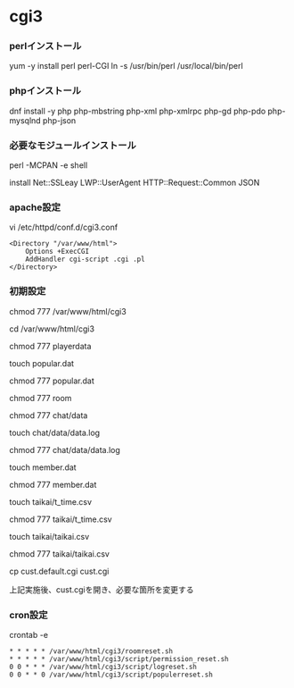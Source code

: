 # cgi3

### perlインストール
yum -y install perl perl-CGI
ln -s /usr/bin/perl /usr/local/bin/perl

### phpインストール
dnf install -y php php-mbstring php-xml php-xmlrpc php-gd php-pdo php-mysqlnd php-json

### 必要なモジュールインストール
perl -MCPAN -e shell

install Net::SSLeay LWP::UserAgent HTTP::Request::Common JSON

### apache設定
vi /etc/httpd/conf.d/cgi3.conf

```
<Directory "/var/www/html">
    Options +ExecCGI
    AddHandler cgi-script .cgi .pl
</Directory>
```

### 初期設定
chmod 777 /var/www/html/cgi3

cd /var/www/html/cgi3

chmod 777 playerdata

touch popular.dat

chmod 777 popular.dat

chmod 777 room

chmod 777 chat/data

touch chat/data/data.log

chmod 777 chat/data/data.log

touch member.dat

chmod 777 member.dat

touch taikai/t_time.csv

chmod 777 taikai/t_time.csv

touch taikai/taikai.csv

chmod 777 taikai/taikai.csv

cp cust.default.cgi cust.cgi

上記実施後、cust.cgiを開き、必要な箇所を変更する

### cron設定
crontab -e

```
* * * * * /var/www/html/cgi3/roomreset.sh
* * * * * /var/www/html/cgi3/script/permission_reset.sh
0 0 * * * /var/www/html/cgi3/script/logreset.sh
0 0 * * 0 /var/www/html/cgi3/script/populerreset.sh
```
